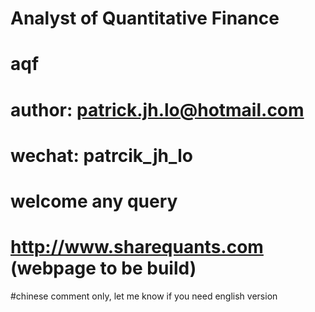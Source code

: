 # Analyst of Quantitative Finance
# aqf
# author: patrick.jh.lo@hotmail.com
# wechat: patrcik_jh_lo
# welcome any query

# http://www.sharequants.com   (webpage to be build)

#chinese comment only, let me know if you need english version